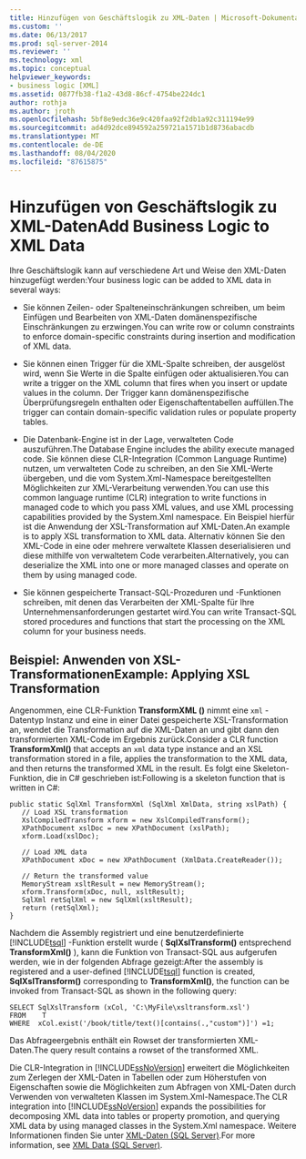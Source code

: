 ```yaml
---
title: Hinzufügen von Geschäftslogik zu XML-Daten | Microsoft-Dokumentation
ms.custom: ''
ms.date: 06/13/2017
ms.prod: sql-server-2014
ms.reviewer: ''
ms.technology: xml
ms.topic: conceptual
helpviewer_keywords:
- business logic [XML]
ms.assetid: 0877fb38-f1a2-43d8-86cf-4754be224dc1
author: rothja
ms.author: jroth
ms.openlocfilehash: 5bf8e9edc36e9c420faa92f2db1a92c311194e99
ms.sourcegitcommit: ad4d92dce894592a259721a1571b1d8736abacdb
ms.translationtype: MT
ms.contentlocale: de-DE
ms.lasthandoff: 08/04/2020
ms.locfileid: "87615875"
---
```

# <a name="add-business-logic-to-xml-data"></a><span data-ttu-id="ad2ff-102">Hinzufügen von Geschäftslogik zu XML-Daten</span><span class="sxs-lookup"><span data-stu-id="ad2ff-102">Add Business Logic to XML Data</span></span>
  <span data-ttu-id="ad2ff-103">Ihre Geschäftslogik kann auf verschiedene Art und Weise den XML-Daten hinzugefügt werden:</span><span class="sxs-lookup"><span data-stu-id="ad2ff-103">Your business logic can be added to XML data in several ways:</span></span>  
  
-   <span data-ttu-id="ad2ff-104">Sie können Zeilen- oder Spalteneinschränkungen schreiben, um beim Einfügen und Bearbeiten von XML-Daten domänenspezifische Einschränkungen zu erzwingen.</span><span class="sxs-lookup"><span data-stu-id="ad2ff-104">You can write row or column constraints to enforce domain-specific constraints during insertion and modification of XML data.</span></span>  
  
-   <span data-ttu-id="ad2ff-105">Sie können einen Trigger für die XML-Spalte schreiben, der ausgelöst wird, wenn Sie Werte in die Spalte einfügen oder aktualisieren.</span><span class="sxs-lookup"><span data-stu-id="ad2ff-105">You can write a trigger on the XML column that fires when you insert or update values in the column.</span></span> <span data-ttu-id="ad2ff-106">Der Trigger kann domänenspezifische Überprüfungsregeln enthalten oder Eigenschaftentabellen auffüllen.</span><span class="sxs-lookup"><span data-stu-id="ad2ff-106">The trigger can contain domain-specific validation rules or populate property tables.</span></span>  
  
-   <span data-ttu-id="ad2ff-107">Die Datenbank-Engine ist in der Lage, verwalteten Code auszuführen.</span><span class="sxs-lookup"><span data-stu-id="ad2ff-107">The Database Engine includes the ability execute managed code.</span></span> <span data-ttu-id="ad2ff-108">Sie können diese CLR-Integration (Common Language Runtime) nutzen, um verwalteten Code zu schreiben, an den Sie XML-Werte übergeben, und die vom System.Xml-Namespace bereitgestellten Möglichkeiten zur XML-Verarbeitung verwenden.</span><span class="sxs-lookup"><span data-stu-id="ad2ff-108">You can use this common language runtime (CLR) integration to write functions in managed code to which you pass XML values, and use XML processing capabilities provided by the System.Xml namespace.</span></span> <span data-ttu-id="ad2ff-109">Ein Beispiel hierfür ist die Anwendung der XSL-Transformation auf XML-Daten.</span><span class="sxs-lookup"><span data-stu-id="ad2ff-109">An example is to apply XSL transformation to XML data.</span></span> <span data-ttu-id="ad2ff-110">Alternativ können Sie den XML-Code in eine oder mehrere verwaltete Klassen deserialisieren und diese mithilfe von verwaltetem Code verarbeiten.</span><span class="sxs-lookup"><span data-stu-id="ad2ff-110">Alternatively, you can deserialize the XML into one or more managed classes and operate on them by using managed code.</span></span>  
  
-   <span data-ttu-id="ad2ff-111">Sie können gespeicherte Transact-SQL-Prozeduren und -Funktionen schreiben, mit denen das Verarbeiten der XML-Spalte für Ihre Unternehmensanforderungen gestartet wird.</span><span class="sxs-lookup"><span data-stu-id="ad2ff-111">You can write Transact-SQL stored procedures and functions that start the processing on the XML column for your business needs.</span></span>  
  
## <a name="example-applying-xsl-transformation"></a><span data-ttu-id="ad2ff-112">Beispiel: Anwenden von XSL-Transformationen</span><span class="sxs-lookup"><span data-stu-id="ad2ff-112">Example: Applying XSL Transformation</span></span>  
 <span data-ttu-id="ad2ff-113">Angenommen, eine CLR-Funktion **TransformXML ()** nimmt eine `xml` -Datentyp Instanz und eine in einer Datei gespeicherte XSL-Transformation an, wendet die Transformation auf die XML-Daten an und gibt dann den transformierten XML-Code im Ergebnis zurück.</span><span class="sxs-lookup"><span data-stu-id="ad2ff-113">Consider a CLR function **TransformXml()** that accepts an `xml` data type instance and an XSL transformation stored in a file, applies the transformation to the XML data, and then returns the transformed XML in the result.</span></span> <span data-ttu-id="ad2ff-114">Es folgt eine Skeleton-Funktion, die in C# geschrieben ist:</span><span class="sxs-lookup"><span data-stu-id="ad2ff-114">Following is a skeleton function that is written in C#:</span></span>  
  
```  
public static SqlXml TransformXml (SqlXml XmlData, string xslPath) {  
   // Load XSL transformation  
   XslCompiledTransform xform = new XslCompiledTransform();  
   XPathDocument xslDoc = new XPathDocument (xslPath);  
   xform.Load(xslDoc);  
  
   // Load XML data   
   XPathDocument xDoc = new XPathDocument (XmlData.CreateReader());  
  
   // Return the transformed value  
   MemoryStream xsltResult = new MemoryStream();  
   xform.Transform(xDoc, null, xsltResult);  
   SqlXml retSqlXml = new SqlXml(xsltResult);  
   return (retSqlXml);  
}   
```  
  
 <span data-ttu-id="ad2ff-115">Nachdem die Assembly registriert und eine benutzerdefinierte [!INCLUDE[tsql](../../includes/tsql-md.md)] -Funktion erstellt wurde ( **SqlXslTransform()** entsprechend **TransformXml()** ), kann die Funktion von Transact-SQL aus aufgerufen werden, wie in der folgenden Abfrage gezeigt:</span><span class="sxs-lookup"><span data-stu-id="ad2ff-115">After the assembly is registered and a user-defined [!INCLUDE[tsql](../../includes/tsql-md.md)] function is created, **SqlXslTransform()** corresponding to **TransformXml()**, the function can be invoked from Transact-SQL as shown in the following query:</span></span>  
  
```  
SELECT SqlXslTransform (xCol, 'C:\MyFile\xsltransform.xsl')  
FROM    T  
WHERE  xCol.exist('/book/title/text()[contains(.,"custom")]') =1;  
```  
  
 <span data-ttu-id="ad2ff-116">Das Abfrageergebnis enthält ein Rowset der transformierten XML-Daten.</span><span class="sxs-lookup"><span data-stu-id="ad2ff-116">The query result contains a rowset of the transformed XML.</span></span>  
  
 <span data-ttu-id="ad2ff-117">Die CLR-Integration in [!INCLUDE[ssNoVersion](../../includes/ssnoversion-md.md)] erweitert die Möglichkeiten zum Zerlegen der XML-Daten in Tabellen oder zum Höherstufen von Eigenschaften sowie die Möglichkeiten zum Abfragen von XML-Daten durch Verwenden von verwalteten Klassen im System.Xml-Namespace.</span><span class="sxs-lookup"><span data-stu-id="ad2ff-117">The CLR integration into [!INCLUDE[ssNoVersion](../../includes/ssnoversion-md.md)] expands the possibilities for decomposing XML data into tables or property promotion, and querying XML data by using managed classes in the System.Xml namespace.</span></span> <span data-ttu-id="ad2ff-118">Weitere Informationen finden Sie unter [XML-Daten &#40;SQL Server&#41;](xml-data-sql-server.md).</span><span class="sxs-lookup"><span data-stu-id="ad2ff-118">For more information, see [XML Data &#40;SQL Server&#41;](xml-data-sql-server.md).</span></span>  
  
  
